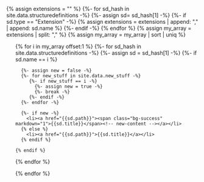 <!-- Use for sorted flat list  Extension allows for highlighting new stuff using include parameter -->

{% assign extensions = "" %}
{%- for sd_hash in site.data.structuredefinitions -%}
  {%- assign sd= sd_hash[1] -%}
  {%- if sd.type == "Extension" -%}
    {% assign extensions =  extensions | append: "," | append: sd.name %}
  {%- endif -%}
{% endfor %}
{% assign my_array = extensions | split: "," %}
{% assign my_array = my_array | sort | uniq %}

<ul>
{% for i in my_array offset:1 %}
  {%- for sd_hash in site.data.structuredefinitions -%}
     {%- assign sd = sd_hash[1] -%}
     {%- if sd.name == i %}

      {%- assign new = false -%}
      {%- for new_stuff in site.data.new_stuff -%}
         {%- if new_stuff == i -%}
           {%- assign new = true -%}
           {%- break -%}
         {%- endif -%}
      {%- endfor -%}

      {%- if new -%}
        <li><a href="{{sd.path}}"><span class="bg-success" markdown="1">{{sd.title}}</span><!-- new-content --></a></li>
      {% else %}
        <li><a href="{{sd.path}}">{{sd.title}}</a></li>
      {% endif %}

    {% endif %}
  {% endfor %}

{% endfor %}
</ul>
